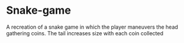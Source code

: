 # Snake-game
A recreation of a snake game in which the player maneuvers the head gathering coins. The tail increases size with each coin collected
